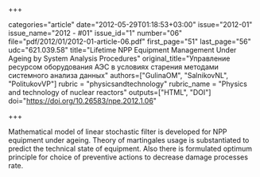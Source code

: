 +++

categories="article"
date="2012-05-29T01:18:53+03:00"
issue="2012-01"
issue_name="2012 - #01"
issue_id="1"
number="06"
file="pdf/2012/01/2012-01-article-06.pdf"
first_page="51"
last_page="56"
udc="621.039.58"
title="Lifetime NPP Equipment Management Under Ageing by System Analysis Procedures"
original_title="Управление ресурсом оборудования АЭС в условиях старения методами системного анализа данных"
authors=["GulinaOM", "SalnikovNL", "PolitukovVP"]
rubric = "physicsandtechnology"
rubric_name = "Physics and technology of nuclear reactors"
outputs=["HTML", "DOI"]
doi="https://doi.org/10.26583/npe.2012.1.06"

+++

Mathematical model of linear stochastic filter is developed for NPP equipment under ageing. Theory of martingales usage is substantiated to predict the technical state of equipment. Also there is formulated optimum principle for choice of preventive actions to decrease damage processes rate.